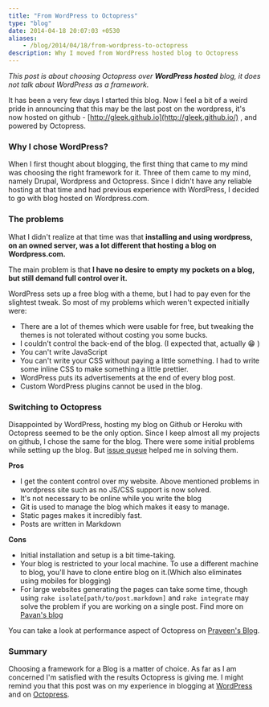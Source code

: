 ```yaml
---
title: "From WordPress to Octopress"
type: "blog"
date: 2014-04-18 20:07:03 +0530
aliases:
    - /blog/2014/04/18/from-wordpress-to-octopress
description: Why I moved from WordPress hosted blog to Octopress
---
```

*This post is about choosing Octopress over **WordPress hosted** blog, it does not talk about WordPress as a framework.*

It has been a very few days I started this blog. Now I feel a bit of a weird pride in announcing that this may be the last post on the wordpress, it's now hosted on github - [http://gleek.github.io](http://gleek.github.io/) , and powered by Octopress.
<!--more-->
### Why I chose WordPress?
When I first thought about blogging, the first thing that came to my mind was choosing the right framework for it. Three of them came to my mind, namely Drupal, Wordpress and Octopress. Since I didn't have any reliable hosting at that time and had previous experience with WordPress, I decided to go with blog hosted on Wordpress.com.

### The problems
What I didn't realize at that time was that **installing and using wordpress, on an owned server, was a lot different that hosting a blog on Wordpress.com.**

The main problem is that **I have no desire to empty my pockets on a blog, but still demand full control over it.**

WordPress sets up a free blog with a theme, but I had to pay even for the slightest tweak. So most of my problems which weren't expected initially were:

- There are a lot of themes which were usable for free, but tweaking the themes is not tolerated without costing you some bucks.
- I couldn't control the back-end of the blog. (I expected that, actually :grin: )
- You can't write JavaScript
- You can't write your CSS without paying a little something. I had to write some inline CSS to make something a little prettier.
- WordPress puts its advertisements at the end of every blog post.
- Custom WordPress plugins cannot be used in the blog.

### Switching to Octopress
Disappointed by WordPress, hosting my blog on Github or Heroku with Octopress seemed to be the only option. Since I keep almost all my projects on github, I chose the same for the blog. There were some initial problems while setting up the blog. But [issue queue](https://github.com/imathis/octopress/issues) helped me in solving them.

 **Pros**

- I get the content control over my website. Above mentioned problems in wordpress site such as no JS/CSS support is now solved.
- It's not necessary to be online while you write the blog
- Git is used to manage the blog which makes it easy to manage.
- Static pages makes it incredibly fast.
- Posts are written in Markdown

**Cons**

- Initial installation and setup is a bit time-taking.
- Your blog is restricted to your local machine. To use a different machine to blog, you'll have to clone entire blog on it.(Which also eliminates using mobiles for blogging)
- For large websites generating the pages can take some time, though using `rake isolate[path/to/post.markdown]` and `rake integrate` may solve the problem if you are working on a single post. Find more on [Pavan's blog](http://blog.pixelingene.com/2011/09/tips-for-speeding-up-octopress-site-generation/)

You can take a look at performance aspect of Octopress on [Praveen's Blog](http://decodize.com/html/moving-from-wordpress-to-octopress/).

### Summary
Choosing a framework for a Blog is a matter of choice. As far as I am concerned I'm satisfied with the results Octopress is giving me. I might remind you that this post was on my experience in blogging at [WordPress](http://noobpanic.wordpress.com) and on [Octopress](http://gleek.github.io).
